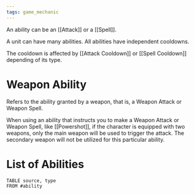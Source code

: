 ```yaml
---
tags: game_mechanic
---
```


An ability can be an [[Attack]] or a [[Spell]]. 

A unit can have many abilities. All abilities have independent cooldowns.

The cooldown is affected by [[Attack Cooldown]] or [[Spell Cooldown]] depending of  its type.

# Weapon Ability

Refers to the ability granted by a weapon, that is, a Weapon Attack or Weapon Spell. 

When using an ability that instructs you to make a Weapon Attack or Weapon Spell, like [[Powershot]], if the character is equipped with two weapons, only the main weapon will be used to trigger the attack. The secondary weapon will not be utilized for this particular ability.

# List of Abilities
```dataview
TABLE source, type
FROM #ability 
```
